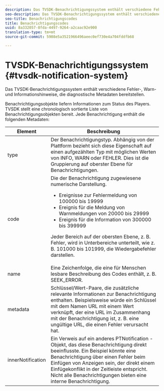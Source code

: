 ```yaml
---
description: Das TVSDK-Benachrichtigungssystem enthält verschiedene Fehler-, Warn- und Informationshinweise, die diagnostische Metadaten bereitstellen.
seo-description: Das TVSDK-Benachrichtigungssystem enthält verschiedene Fehler-, Warn- und Informationshinweise, die diagnostische Metadaten bereitstellen.
seo-title: Benachrichtigungscodes
title: Benachrichtigungscodes
uuid: 8a332057-8fda-4497-9264-a2caac92e900
translation-type: tm+mt
source-git-commit: 5908e5a3521966496aeec0ef730e4a704fddfb68

---
```



# TVSDK-Benachrichtigungssystem {#tvsdk-notification-system}

Das TVSDK-Benachrichtigungssystem enthält verschiedene Fehler-, Warn- und Informationshinweise, die diagnostische Metadaten bereitstellen.

Benachrichtigungsobjekte liefern Informationen zum Status des Players. TVSDK stellt eine chronologisch sortierte Liste von Benachrichtigungsobjekten bereit. Jede Benachrichtigung enthält die folgenden Metadaten:

<table frame="all" colsep="1" rowsep="1" id="table_DBA8CACF02DB4AF2B053E560850B49CE"> 
 <thead> 
  <tr rowsep="1"> 
   <th colname="1" class="entry"> Element </th> 
   <th colname="2" class="entry"> Beschreibung </th> 
  </tr> 
 </thead>
 <tbody> 
  <tr rowsep="1"> 
   <td colname="1"><span class="codeph"> type</span></td> 
   <td colname="2">Der Benachrichtigungstyp. Abhängig von der Plattform bezieht sich diese Eigenschaft auf einen aufgezählten Typ mit möglichen Werten von 
    <ph>
      INFO, WARN oder FEHLER. Dies ist die Gruppierung auf oberster Ebene für Benachrichtigungen.
    </ph> </td> 
  </tr> 
  <tr rowsep="1"> 
   <td colname="1"><span class="codeph"> code</span></td> 
   <td colname="2">Die der Benachrichtigung zugewiesene numerische Darstellung. 
    <ul id="ul_31AB497C6FFA452496DD09B0D78687B9"> 
     <li id="li_53E75022C50246E0982E315D04EFD8B3">Ereignisse zur Fehlermeldung von 100000 bis 19999 </li> 
     <li id="li_11AE91D1325E4F718228E662C9C55F9A">Ereignis für die Meldung von Warnmeldungen von 20000 bis 29999 </li> 
     <li id="li_6D3EA03845294DC2BAD1ACF507639E51">Ereignis für die Information von 300000 bis 399999 </li> 
    </ul> <p>Jeder Bereich auf der obersten Ebene, z. B. Fehler, wird in Unterbereiche unterteilt, wie z. B. 101000 bis 101999, die Wiedergabefehler darstellen. </p> </td> 
  </tr> 
  <tr rowsep="1"> 
   <td colname="1"><span class="codeph"> name</span></td> 
   <td colname="2">Eine Zeichenfolge, die eine für Menschen lesbare Beschreibung des Codes enthält, z. B. <span class="codeph"> SEEK_ERROR</span>. </td> 
  </tr> 
  <tr rowsep="1"> 
   <td colname="1"><span class="codeph"> metadata</span> </td> 
   <td colname="2">Schlüssel/Wert-Paare, die zusätzliche relevante Informationen zur Benachrichtigung enthalten. Beispielsweise würde ein Schlüssel mit dem Namen <span class="codeph"> URL</span> mit einem Wert verknüpft, der eine URL im Zusammenhang mit der Benachrichtigung ist, z. B. eine ungültige URL, die einen Fehler verursacht hat. </td> 
  </tr> 
  <tr rowsep="0"> 
   <td colname="1"><span class="codeph"> innerNotification</span></td> 
   <td colname="2">Ein Verweis auf ein anderes <span class="codeph"> PTNotification</span> -Objekt, das diese Benachrichtigung direkt beeinflusste. Ein Beispiel könnte eine Benachrichtigung über einen Fehler beim Einfügen von Anzeigen sein, der direkt einem Einfügekonflikt in der Zeitleiste entspricht. Nicht alle Benachrichtigungen bieten eine interne Benachrichtigung. </td> 
  </tr> 
 </tbody> 
</table>

